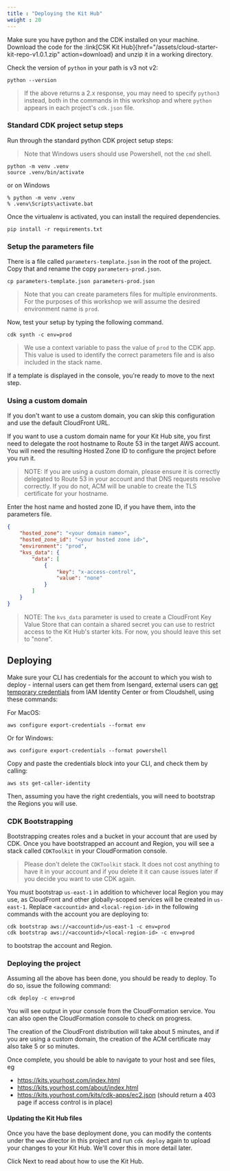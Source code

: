 ```yaml
---
title : "Deploying the Kit Hub"
weight : 20
---
```


Make sure you have python and the CDK installed on your machine. Download the code for the :link[CSK Kit Hub]{href="/assets/cloud-starter-kit-repo-v1.0.1.zip" action=download} and unzip it in a working directory. 

Check the version of `python` in your path is v3 not v2:

```
python --version
```

>If the above returns a 2.x response, you may need to specify `python3` instead, both in the commands in this workshop and where `python` appears in each project's `cdk.json` file.

### Standard CDK project setup steps

Run through the standard python CDK project setup steps:

>Note that Windows users should use Powershell, not the `cmd` shell. 

```
python -m venv .venv
source .venv/bin/activate
```
or on Windows

```
% python -m venv .venv
% .venv\Scripts\activate.bat
```

Once the virtualenv is activated, you can install the required dependencies.

```
pip install -r requirements.txt
```

### Setup the parameters file

There is a file called `parameters-template.json` in the root of the project. Copy that and rename the copy `parameters-prod.json`.

```
cp parameters-template.json parameters-prod.json
```

>Note that you can create parameters files for multiple environments. For the purposes of this workshop we will assume the desired environment name is `prod`.

Now, test your setup by typing the following command. 

```
cdk synth -c env=prod
```
>We use a context variable to pass the value of `prod` to the CDK app. This value is used to identify the correct parameters file and is also included in the stack name.

If a template is displayed in the console, you're ready to move to the next step.

### Using a custom domain

If you don't want to use a custom domain, you can skip this configuration and use the default CloudFront URL.

If you want to use a custom domain name for your Kit Hub site, you first need to delegate the root hostname to Route 53 in the target AWS account. You will need the resulting Hosted Zone ID to configure the project before you run it.

>NOTE: If you are using a custom domain, please ensure it is correctly delegated to Route 53 in your account and that DNS requests resolve correctly. If you do not, ACM will be unable to create the TLS certificate for your hostname.

Enter the host name and hosted zone ID, if you have them, into the parameters file.

```json
{
    "hosted_zone": "<your domain name>",
    "hosted_zone_id": "<your hosted zone id>",
    "environment": "prod",
    "kvs_data": {
        "data": [
            {
                "key": "x-access-control",
                "value": "none"
            }
        ]
    }
}
```
>NOTE: The `kvs_data` parameter is used to create a CloudFront Key Value Store that can contain a shared secret you can use to restrict access to the Kit Hub's starter kits. For now, you should leave this set to "none".

## Deploying

Make sure your CLI has credentials for the account to which you wish to deploy - internal users can get them from Isengard, external users can <a target="_blank" href="https://aws.amazon.com/blogs/security/aws-single-sign-on-now-enables-command-line-interface-access-for-aws-accounts-using-corporate-credentials/">get temporary credentials</a> from IAM Identity Center or from Cloudshell, using these commands:

For MacOS:

```
aws configure export-credentials --format env
```
Or for Windows:
```
aws configure export-credentials --format powershell
```

Copy and paste the credentials block into your CLI, and check them by calling:

```
aws sts get-caller-identity
```
Then, assuming you have the right credentials, you will need to bootstrap the Regions you will use. 

### CDK Bootstrapping

Bootstrapping creates roles and a bucket in your account that are used by CDK. Once you have bootstrapped an account and Region, you will see a stack called `CDKToolkit` in your CloudFormation console. 

>Please don't delete the `CDKToolkit` stack. It does not cost anything to have it in your account and if you delete it it can cause issues later if you decide you want to use CDK again.

You must bootstrap `us-east-1` in addition to whichever local Region you may use, as CloudFront and other globally-scoped services will be created in `us-east-1`. Replace `<accountid>` and `<local-region-id>` in the following commands with the account you are deploying to:

```
cdk bootstrap aws://<accountid>/us-east-1 -c env=prod
cdk bootstrap aws://<accountid>/<local-region-id> -c env=prod
```

to bootstrap the account and Region.

### Deploying the project

Assuming all the above has been done, you should be ready to deploy. To do so, issue the following command:

```
cdk deploy -c env=prod
```
You will see output in your console from the CloudFormation service. You can also open the CloudFormation console to check on progress.

The creation of the CloudFront distribution will take about 5 minutes, and if you are using a custom domain, the creation of the ACM certificate may also take 5 or so minutes.

Once complete, you should be able to navigate to your host and see files, eg

* https://kits.yourhost.com/index.html
* https://kits.yourhost.com/about/index.html
* https://kits.yourhost.com/kits/cdk-apps/ec2.json (should return a 403 page if access control is in place)

#### Updating the Kit Hub files

Once you have the base deployment done, you can modify the contents under the `www` director in this project and run `cdk deploy` again to upload your changes to your Kit Hub. We'll cover this in more detail later.

Click Next to read about how to use the Kit Hub.
